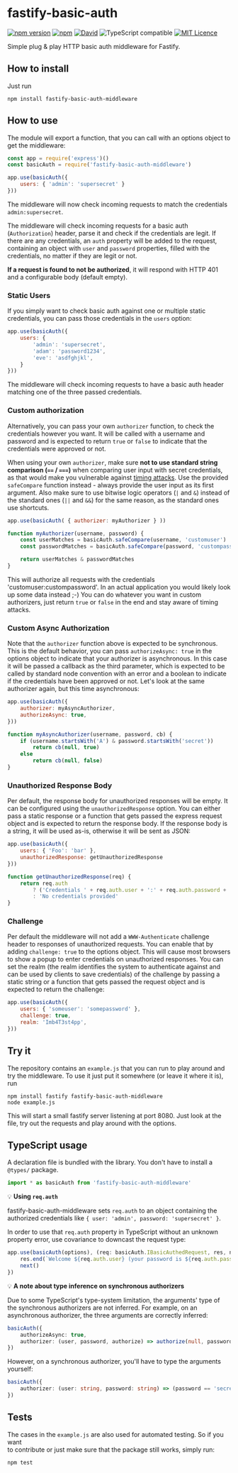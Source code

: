 # fastify-basic-auth

[![npm version](https://badge.fury.io/js/fastify-basic-auth-middleware.svg)](https://badge.fury.io/js/astify-basic-auth-middleware)
[![npm](https://img.shields.io/npm/dm/astify-basic-auth-middleware.svg)]()
[![David](https://img.shields.io/david/strongloop/fastify.svg)]()
![TypeScript compatible](https://img.shields.io/badge/typescript-compatible-brightgreen.svg)
[![MIT Licence](https://badges.frapsoft.com/os/mit/mit.svg?v=103)](https://opensource.org/licenses/mit-license.php)

Simple plug & play HTTP basic auth middleware for Fastify.

## How to install

Just run

```shell
npm install fastify-basic-auth-middleware
```

## How to use

The module will export a function, that you can call with an options object to
get the middleware:

```js
const app = require('express')()
const basicAuth = require('fastify-basic-auth-middleware')

app.use(basicAuth({
    users: { 'admin': 'supersecret' }
}))
```

The middleware will now check incoming requests to match the credentials
`admin:supersecret`.

The middleware will check incoming requests for a basic auth (`Authorization`)
header, parse it and check if the credentials are legit. If there are any
credentials, an `auth` property will be added to the request, containing
an object with `user` and `password` properties, filled with the credentials,
no matter if they are legit or not.

**If a request is found to not be authorized**, it will respond with HTTP 401
and a configurable body (default empty).

### Static Users

If you simply want to check basic auth against one or multiple static credentials,
you can pass those credentials in the `users` option:

```js
app.use(basicAuth({
    users: {
        'admin': 'supersecret',
        'adam': 'password1234',
        'eve': 'asdfghjkl',
    }
}))
```

The middleware will check incoming requests to have a basic auth header matching
one of the three passed credentials.

### Custom authorization

Alternatively, you can pass your own `authorizer` function, to check the credentials
however you want. It will be called with a username and password and is expected to
return `true` or `false` to indicate that the credentials were approved or not.

When using your own `authorizer`, make sure **not to use standard string comparison (`==` / `===`)**
when comparing user input with secret credentials, as that would make you vulnerable against
[timing attacks](https://en.wikipedia.org/wiki/Timing_attack). Use the provided `safeCompare`
function instead - always provide the user input as its first argument. Also make sure to use bitwise
logic operators (`|` and `&`) instead of the standard ones (`||` and `&&`) for the same reason, as
the standard ones use shortcuts.

```js
app.use(basicAuth( { authorizer: myAuthorizer } ))

function myAuthorizer(username, password) {
    const userMatches = basicAuth.safeCompare(username, 'customuser')
    const passwordMatches = basicAuth.safeCompare(password, 'custompassword')

    return userMatches & passwordMatches
}
```

This will authorize all requests with the credentials 'customuser:custompassword'.
In an actual application you would likely look up some data instead ;-) You can do whatever you
want in custom authorizers, just return `true` or `false` in the end and stay aware of timing
attacks.

### Custom Async Authorization

Note that the `authorizer` function above is expected to be synchronous. This is
the default behavior, you can pass `authorizeAsync: true` in the options object to indicate
that your authorizer is asynchronous. In this case it will be passed a callback
as the third parameter, which is expected to be called by standard node convention
with an error and a boolean to indicate if the credentials have been approved or not.
Let's look at the same authorizer again, but this time asynchronous:

```js
app.use(basicAuth({
    authorizer: myAsyncAuthorizer,
    authorizeAsync: true,
}))

function myAsyncAuthorizer(username, password, cb) {
    if (username.startsWith('A') & password.startsWith('secret'))
        return cb(null, true)
    else
        return cb(null, false)
}
```

### Unauthorized Response Body

Per default, the response body for unauthorized responses will be empty. It can
be configured using the `unauthorizedResponse` option. You can either pass a
static response or a function that gets passed the express request object and is
expected to return the response body. If the response body is a string, it will
be used as-is, otherwise it will be sent as JSON:

```js
app.use(basicAuth({
    users: { 'Foo': 'bar' },
    unauthorizedResponse: getUnauthorizedResponse
}))

function getUnauthorizedResponse(req) {
    return req.auth
        ? ('Credentials ' + req.auth.user + ':' + req.auth.password + ' rejected')
        : 'No credentials provided'
}
```

### Challenge

Per default the middleware will not add a `WWW-Authenticate` challenge header to
responses of unauthorized requests. You can enable that by adding `challenge: true`
to the options object. This will cause most browsers to show a popup to enter
credentials on unauthorized responses. You can set the realm (the realm
identifies the system to authenticate against and can be used by clients to save
credentials) of the challenge by passing a static string or a function that gets
passed the request object and is expected to return the challenge:

```js
app.use(basicAuth({
    users: { 'someuser': 'somepassword' },
    challenge: true,
    realm: 'Imb4T3st4pp',
}))
```

## Try it

The repository contains an `example.js` that you can run to play around and try
the middleware. To use it just put it somewhere (or leave it where it is), run

```shell
npm install fastify fastify-basic-auth-middleware
node example.js
```

This will start a small fastify server listening at port 8080. Just look at the file,
try out the requests and play around with the options.

## TypeScript usage

A declaration file is bundled with the library. You don't have to install a `@types/` package.

```typescript
import * as basicAuth from 'fastify-basic-auth-middleware'
```

:bulb: **Using `req.auth`**

fastify-basic-auth-middleware sets `req.auth` to an object containing the authorized credentials like `{ user: 'admin', password: 'supersecret' }`.

In order to use that `req.auth` property in TypeScript without an unknown property error, use covariance to downcast the request type:

```typescript
app.use(basicAuth(options), (req: basicAuth.IBasicAuthedRequest, res, next) => {
    res.end(`Welcome ${req.auth.user} (your password is ${req.auth.password})`)
    next()
})
```

:bulb: **A note about type inference on synchronous authorizers**

Due to some TypeScript's type-system limitation, the arguments' type of the synchronous authorizers are not inferred.
For example, on an asynchronous authorizer, the three arguments are correctly inferred:

```typescript
basicAuth({
    authorizeAsync: true,
    authorizer: (user, password, authorize) => authorize(null, password == 'secret'),
})
```

However, on a synchronous authorizer, you'll have to type the arguments yourself:

```typescript
basicAuth({
    authorizer: (user: string, password: string) => (password == 'secret')
})
```

## Tests

The cases in the `example.js` are also used for automated testing. So if you want  
to contribute or just make sure that the package still works, simply run:

```shell
npm test
```
